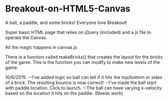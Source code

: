 # Breakout-on-HTML5-Canvas

A ball, a paddle, and some bricks! Everyone love Breakout!

Super basic HTML page that relies on jQuery (included) and a js file to operate the Canvas.

All the magic happens in canvas.js

There is a function called makeBricks() that creates the layout for the bricks of the game. This is the function you can modify to make new levels of the game.

10/6/2015:
--I've added logic so ball can tell if it hits the top/bottom or sides of a brick. The resulting bounce is now correct!
--I've made the ball start with paddle location. Click to launch.
--The ball can have varying x-velocity based on the location it hits on the paddle. (Needs work)
